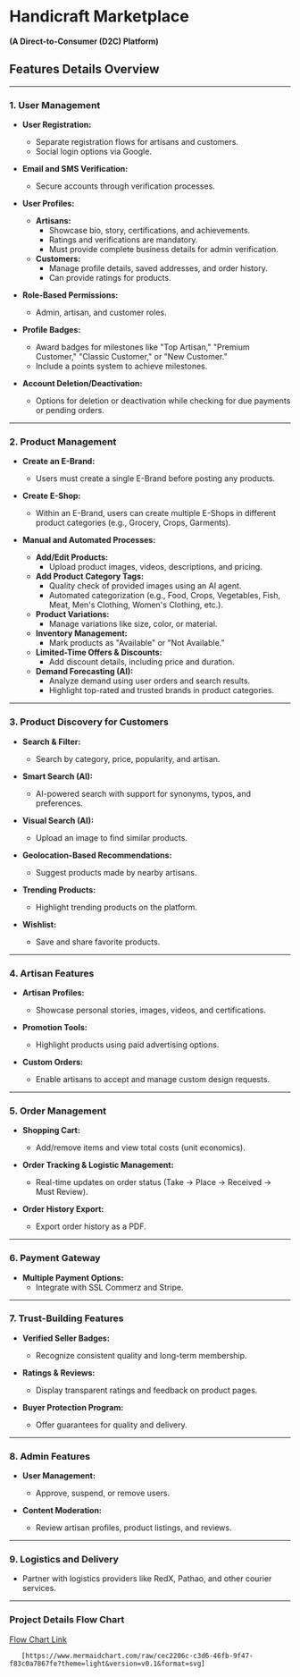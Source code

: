 # Handicraft Marketplace  
**(A Direct-to-Consumer (D2C) Platform)**  

## Features Details Overview  

---

### 1. User Management  
- **User Registration:**  
  - Separate registration flows for artisans and customers.  
  - Social login options via Google.  

- **Email and SMS Verification:**  
  - Secure accounts through verification processes.  

- **User Profiles:**  
  - **Artisans:**  
    - Showcase bio, story, certifications, and achievements.  
    - Ratings and verifications are mandatory.  
    - Must provide complete business details for admin verification.  
  - **Customers:**  
    - Manage profile details, saved addresses, and order history.  
    - Can provide ratings for products.  

- **Role-Based Permissions:**  
  - Admin, artisan, and customer roles.  

- **Profile Badges:**  
  - Award badges for milestones like "Top Artisan," "Premium Customer," "Classic Customer," or "New Customer."  
  - Include a points system to achieve milestones.  

- **Account Deletion/Deactivation:**  
  - Options for deletion or deactivation while checking for due payments or pending orders.  

---

### 2. Product Management  
- **Create an E-Brand:**  
  - Users must create a single E-Brand before posting any products.  

- **Create E-Shop:**  
  - Within an E-Brand, users can create multiple E-Shops in different product categories (e.g., Grocery, Crops, Garments).  

- **Manual and Automated Processes:**  
  - **Add/Edit Products:**  
    - Upload product images, videos, descriptions, and pricing.  
  - **Add Product Category Tags:**  
    - Quality check of provided images using an AI agent.  
    - Automated categorization (e.g., Food, Crops, Vegetables, Fish, Meat, Men's Clothing, Women's Clothing, etc.).  
  - **Product Variations:**  
    - Manage variations like size, color, or material.  
  - **Inventory Management:**  
    - Mark products as "Available" or "Not Available."  
  - **Limited-Time Offers & Discounts:**  
    - Add discount details, including price and duration.  
  - **Demand Forecasting (AI):**  
    - Analyze demand using user orders and search results.  
    - Highlight top-rated and trusted brands in product categories.  

---

### 3. Product Discovery for Customers  
- **Search & Filter:**  
  - Search by category, price, popularity, and artisan.  

- **Smart Search (AI):**  
  - AI-powered search with support for synonyms, typos, and preferences.  

- **Visual Search (AI):**  
  - Upload an image to find similar products.  

- **Geolocation-Based Recommendations:**  
  - Suggest products made by nearby artisans.  

- **Trending Products:**  
  - Highlight trending products on the platform.  

- **Wishlist:**  
  - Save and share favorite products.  

---

### 4. Artisan Features  
- **Artisan Profiles:**  
  - Showcase personal stories, images, videos, and certifications.  

- **Promotion Tools:**  
  - Highlight products using paid advertising options.  

- **Custom Orders:**  
  - Enable artisans to accept and manage custom design requests.  

---

### 5. Order Management  
- **Shopping Cart:**  
  - Add/remove items and view total costs (unit economics).  

- **Order Tracking & Logistic Management:**  
  - Real-time updates on order status (Take → Place → Received → Must Review).  

- **Order History Export:**  
  - Export order history as a PDF.  

---

### 6. Payment Gateway  
- **Multiple Payment Options:**  
  - Integrate with SSL Commerz and Stripe.  

---

### 7. Trust-Building Features  
- **Verified Seller Badges:**  
  - Recognize consistent quality and long-term membership.  

- **Ratings & Reviews:**  
  - Display transparent ratings and feedback on product pages.  

- **Buyer Protection Program:**  
  - Offer guarantees for quality and delivery.  

---

### 8. Admin Features  
- **User Management:**  
  - Approve, suspend, or remove users.  

- **Content Moderation:**  
  - Review artisan profiles, product listings, and reviews.  

---

### 9. Logistics and Delivery  
- Partner with logistics providers like RedX, Pathao, and other courier services.  

---

### Project Details Flow Chart  
[Flow Chart Link](https://www.mermaidchart.com/raw/cec2206c-c3d6-46fb-9f47-f83c0a7867fe?theme=light&version=v0.1&format=svg)  

 ```mermaid
    [https://www.mermaidchart.com/raw/cec2206c-c3d6-46fb-9f47-f83c0a7867fe?theme=light&version=v0.1&format=svg]
```
